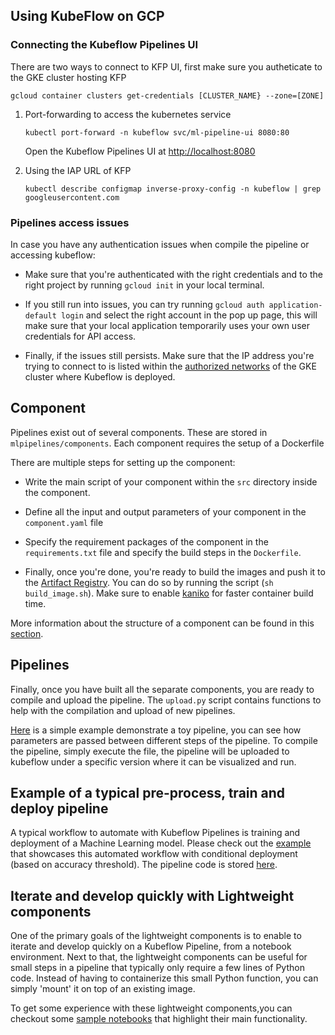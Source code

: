 ## Using KubeFlow on GCP

### Connecting the Kubeflow Pipelines UI

There are two ways to connect to KFP UI, first make sure you autheticate to the GKE cluster
hosting KFP

```
gcloud container clusters get-credentials [CLUSTER_NAME} --zone=[ZONE]
   ```

1) Port-forwarding to access the kubernetes service

    ```
    kubectl port-forward -n kubeflow svc/ml-pipeline-ui 8080:80
    ```

   Open the Kubeflow Pipelines UI at <http://localhost:8080>


2) Using the IAP URL of KFP

    ```
    kubectl describe configmap inverse-proxy-config -n kubeflow | grep googleusercontent.com
    ```

### Pipelines access issues
In case you have any authentication issues when compile the pipeline or accessing kubeflow: 

* Make sure that you're authenticated with the right credentials and to the right project by running
`gcloud init` in your local terminal.  

* If you still run into issues, you can try running `gcloud auth application-default login` and
select the right account in the pop up page, this will make sure that your local application
temporarily uses your own user credentials for API access.  

* Finally, if the issues still persists. Make sure that the IP address you're trying to connect to 
is listed within the [authorized networks](https://github.com/creativefabrica/express-infrastructure/blob/master/terraform/modules/kfp/variables.tf)
of the GKE cluster where Kubeflow is deployed. 


## Component

Pipelines exist out of several components. These are stored in `mlpipelines/components`. Each component requires
the setup of a Dockerfile 

There are multiple steps for setting up the component:  

- Write the main script of your component within the `src` directory inside the component.  

- Define all the input and output parameters of your component in the `component.yaml` file  

- Specify the requirement packages of the component in the `requirements.txt` file and specify the build 
steps in the `Dockerfile`.  

- Finally, once you're done, you're ready to build the images and push it to the [Artifact Registry](https://cloud.google.com/artifact-registry). You can do so by running the script (`sh build_image.sh`). Make sure to enable [kaniko](https://cloud.google.com/build/docs/optimize-builds/kaniko-cache) for faster container build time.  

More information about the structure of a component can be found in this [section](example_components/example_component).

## Pipelines

Finally, once you have built all the separate components, you are ready to compile and upload the 
pipeline. The `upload.py` script contains functions to help with the compilation and upload of new pipelines.

[Here](pipelines/example_pipeline.py) is a simple example demonstrate a toy pipeline, you can see how parameters are passed between different steps of the pipeline.
To compile the pipeline, simply execute the file, the pipeline will be uploaded to kubeflow under a specific version
where it can be visualized and run. 

## Example of a typical pre-process, train and deploy pipeline

A typical workflow to automate with Kubeflow Pipelines is training and 
deployment of a Machine Learning model. 
Please check out the [example](https://github.com/kubeflow/examples/tree/master/financial_time_series#kubeflow-pipelines) 
that showcases this automated workflow with conditional deployment (based on 
accuracy threshold). The pipeline code is stored [here](https://github.com/kubeflow/examples/blob/master/financial_time_series/tensorflow_model/ml_pipeline.py).


## Iterate and develop quickly with Lightweight components

One of the primary goals of the lightweight components is to enable to iterate 
and develop quickly on a Kubeflow Pipeline, from a notebook environment. 
Next to that, the lightweight components can be useful for small steps in a pipeline 
that typically only require a few lines of Python code. Instead of having to 
containerize this small Python function, you can simply 'mount' it on top of 
an existing image.

To get some experience with these lightweight components,you can checkout some [sample notebooks](https://github.com/Svendegroote91/kfp_samples) that highlight their main functionality.